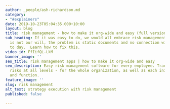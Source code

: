 ```yaml
---
author: _people/ash-richardson.md
category:
- "#explainers"
date: 2019-10-23T05:04:35.000+10:00
layout: blog
title: risk management - how to make it org-wide and easy (full version)
sub_heading: If it was easy to do, we would all embrace risk management - the problem
  is not our will, the problem is static documents and no connection with our day
  to day.  Learn how to fix this.
video_id: FfIifQL-LkM
banner_image: ''
seo_title: risk management apps | how to make it org-wide and easy
seo_description: Easy risk management software for every employee. Track and manage
  risks at all levels - for the whole organization, as well as each initiative, project
  and function.
feature_image: ''
slug: risk management
alt_text: strategy execution with risk management
published: false

---
```

